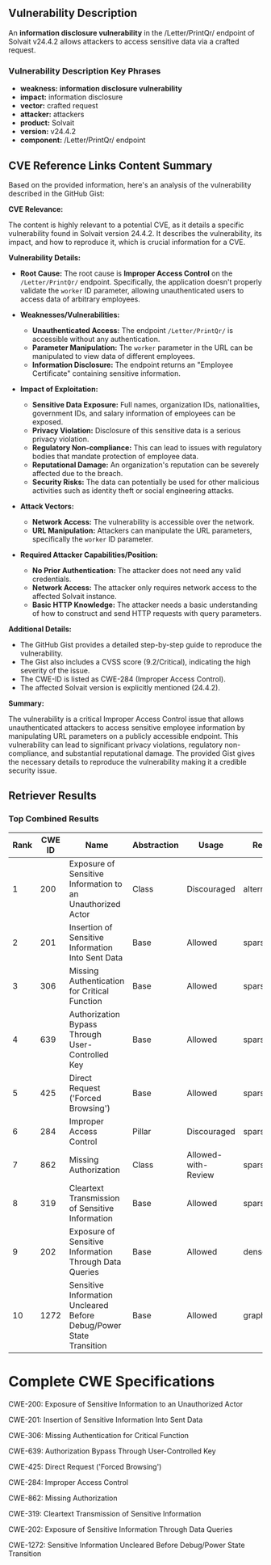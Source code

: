 ## Vulnerability Description
An **information disclosure vulnerability** in the /Letter/PrintQr/ endpoint of Solvait v24.4.2 allows attackers to access sensitive data via a crafted request.

### Vulnerability Description Key Phrases
- **weakness:** **information disclosure vulnerability**
- **impact:** information disclosure
- **vector:** crafted request
- **attacker:** attackers
- **product:** Solvait
- **version:** v24.4.2
- **component:** /Letter/PrintQr/ endpoint

## CVE Reference Links Content Summary
Based on the provided information, here's an analysis of the vulnerability described in the GitHub Gist:

**CVE Relevance:**

The content is highly relevant to a potential CVE, as it details a specific vulnerability found in Solvait version 24.4.2. It describes the vulnerability, its impact, and how to reproduce it, which is crucial information for a CVE.

**Vulnerability Details:**

*   **Root Cause:** The root cause is **Improper Access Control** on the `/Letter/PrintQr/` endpoint. Specifically, the application doesn't properly validate the `worker` ID parameter, allowing unauthenticated users to access data of arbitrary employees.

*   **Weaknesses/Vulnerabilities:**
    *   **Unauthenticated Access:** The endpoint `/Letter/PrintQr/` is accessible without any authentication.
    *   **Parameter Manipulation:** The `worker` parameter in the URL can be manipulated to view data of different employees.
    *   **Information Disclosure:** The endpoint returns an "Employee Certificate" containing sensitive information.

*   **Impact of Exploitation:**
    *   **Sensitive Data Exposure:** Full names, organization IDs, nationalities, government IDs, and salary information of employees can be exposed.
    *   **Privacy Violation:** Disclosure of this sensitive data is a serious privacy violation.
    *   **Regulatory Non-compliance:** This can lead to issues with regulatory bodies that mandate protection of employee data.
    *   **Reputational Damage:** An organization's reputation can be severely affected due to the breach.
    *   **Security Risks:** The data can potentially be used for other malicious activities such as identity theft or social engineering attacks.

*   **Attack Vectors:**
    *   **Network Access:** The vulnerability is accessible over the network.
    *   **URL Manipulation:** Attackers can manipulate the URL parameters, specifically the `worker` ID parameter.

*   **Required Attacker Capabilities/Position:**
    *   **No Prior Authentication:** The attacker does not need any valid credentials.
    *   **Network Access:** The attacker only requires network access to the affected Solvait instance.
    *   **Basic HTTP Knowledge:** The attacker needs a basic understanding of how to construct and send HTTP requests with query parameters.

**Additional Details:**

*   The GitHub Gist provides a detailed step-by-step guide to reproduce the vulnerability.
*   The Gist also includes a CVSS score (9.2/Critical), indicating the high severity of the issue.
*   The CWE-ID is listed as CWE-284 (Improper Access Control).
*   The affected Solvait version is explicitly mentioned (24.4.2).

**Summary:**

The vulnerability is a critical Improper Access Control issue that allows unauthenticated attackers to access sensitive employee information by manipulating URL parameters on a publicly accessible endpoint. This vulnerability can lead to significant privacy violations, regulatory non-compliance, and substantial reputational damage. The provided Gist gives the necessary details to reproduce the vulnerability making it a credible security issue.

## Retriever Results

### Top Combined Results

| Rank | CWE ID | Name | Abstraction | Usage  | Retrievers | Individual Scores |
|------|--------|------|-------------|-------|------------|-------------------|
| 1 | 200 | Exposure of Sensitive Information to an Unauthorized Actor | Class | Discouraged | alternate_terms | 0.800 |
| 2 | 201 | Insertion of Sensitive Information Into Sent Data | Base | Allowed | sparse | 0.127 |
| 3 | 306 | Missing Authentication for Critical Function | Base | Allowed | sparse | 0.126 |
| 4 | 639 | Authorization Bypass Through User-Controlled Key | Base | Allowed | sparse | 0.123 |
| 5 | 425 | Direct Request ('Forced Browsing') | Base | Allowed | sparse | 0.122 |
| 6 | 284 | Improper Access Control | Pillar | Discouraged | sparse | 0.122 |
| 7 | 862 | Missing Authorization | Class | Allowed-with-Review | sparse | 0.121 |
| 8 | 319 | Cleartext Transmission of Sensitive Information | Base | Allowed | sparse | 0.120 |
| 9 | 202 | Exposure of Sensitive Information Through Data Queries | Base | Allowed | dense | 0.573 |
| 10 | 1272 | Sensitive Information Uncleared Before Debug/Power State Transition | Base | Allowed | graph | 0.002 |



# Complete CWE Specifications

CWE-200: Exposure of Sensitive Information to an Unauthorized Actor

CWE-201: Insertion of Sensitive Information Into Sent Data

CWE-306: Missing Authentication for Critical Function

CWE-639: Authorization Bypass Through User-Controlled Key

CWE-425: Direct Request ('Forced Browsing')

CWE-284: Improper Access Control

CWE-862: Missing Authorization

CWE-319: Cleartext Transmission of Sensitive Information

CWE-202: Exposure of Sensitive Information Through Data Queries

CWE-1272: Sensitive Information Uncleared Before Debug/Power State Transition